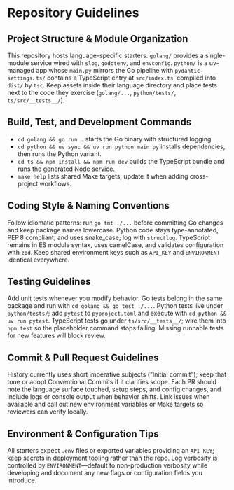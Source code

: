 # Repository Guidelines

## Project Structure & Module Organization

This repository hosts language-specific starters. `golang/` provides a single-module service wired with `slog`, `godotenv`, and `envconfig`. `python/` is a uv-managed app whose `main.py` mirrors the Go pipeline with `pydantic-settings`. `ts/` contains a TypeScript entry at `src/index.ts`, compiled into `dist/` by `tsc`. Keep assets inside their language directory and place tests next to the code they exercise (`golang/...`, `python/tests/`, `ts/src/__tests__/`).

## Build, Test, and Development Commands

- `cd golang && go run .` starts the Go binary with structured logging.
- `cd python && uv sync && uv run python main.py` installs dependencies, then runs the Python variant.
- `cd ts && npm install && npm run dev` builds the TypeScript bundle and runs the generated Node service.
- `make help` lists shared Make targets; update it when adding cross-project workflows.

## Coding Style & Naming Conventions

Follow idiomatic patterns: run `go fmt ./...` before committing Go changes and keep package names lowercase. Python code stays type-annotated, PEP 8 compliant, and uses snake_case; log with `structlog`. TypeScript remains in ES module syntax, uses camelCase, and validates configuration with `zod`. Keep shared environment keys such as `API_KEY` and `ENVIRONMENT` identical everywhere.

## Testing Guidelines

Add unit tests whenever you modify behavior. Go tests belong in the same package and run with `cd golang && go test ./...`. Python tests live under `python/tests/`; add `pytest` to `pyproject.toml` and execute with `cd python && uv run pytest`. TypeScript tests go under `ts/src/__tests__/`; wire them into `npm test` so the placeholder command stops failing. Missing runnable tests for new features will block review.

## Commit & Pull Request Guidelines

History currently uses short imperative subjects (“Initial commit”); keep that tone or adopt Conventional Commits if it clarifies scope. Each PR should note the language surface touched, setup steps, and config changes, and include logs or console output when behavior shifts. Link issues when available and call out new environment variables or Make targets so reviewers can verify locally.

## Environment & Configuration Tips

All starters expect `.env` files or exported variables providing an `API_KEY`; keep secrets in deployment tooling rather than the repo. Log verbosity is controlled by `ENVIRONMENT`—default to non-production verbosity while developing and document any new flags or configuration fields you introduce.
